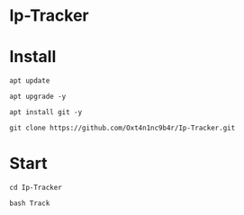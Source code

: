 # Ip-Tracker 


# Install
```
apt update
```

```
apt upgrade -y 
```

``` 
apt install git -y 
```

``` 
git clone https://github.com/Oxt4n1nc9b4r/Ip-Tracker.git 
```

# Start
``` 
cd Ip-Tracker
```

```
bash Track
